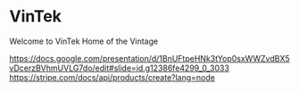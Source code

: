 # VinTek
Welcome to VinTek 
Home of the Vintage 

https://docs.google.com/presentation/d/1BnUFtpeHNk3tYop0sxWWZvdBX5vDcerzBVhmUVLG7do/edit#slide=id.g12386fe4299_0_3033
https://stripe.com/docs/api/products/create?lang=node